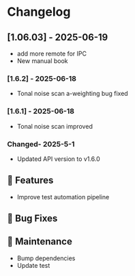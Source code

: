 
# Changelog

## [1.06.03] - 2025-06-19
- add more remote for IPC
- New manual book
### [1.6.2] - 2025-06-18
- Tonal noise scan a-weighting bug fixed
### [1.6.1] - 2025-06-18
- Tonal noise scan improved
 

### Changed- 2025-5-1
- Updated API version to v1.6.0
 
## 🚀 Features
- Improve test automation pipeline

## 🐛 Bug Fixes
 
## 🧰 Maintenance
- Bump dependencies
- Update test  
